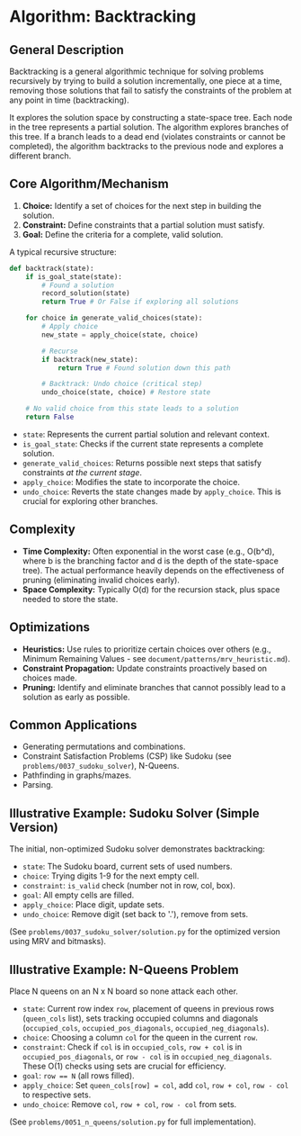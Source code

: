 # Algorithm: Backtracking

## General Description

Backtracking is a general algorithmic technique for solving problems recursively by trying to build a solution incrementally, one piece at a time, removing those solutions that fail to satisfy the constraints of the problem at any point in time (backtracking).

It explores the solution space by constructing a state-space tree. Each node in the tree represents a partial solution. The algorithm explores branches of this tree. If a branch leads to a dead end (violates constraints or cannot be completed), the algorithm backtracks to the previous node and explores a different branch.

## Core Algorithm/Mechanism

1.  **Choice:** Identify a set of choices for the next step in building the solution.
2.  **Constraint:** Define constraints that a partial solution must satisfy.
3.  **Goal:** Define the criteria for a complete, valid solution.

A typical recursive structure:

```python
def backtrack(state):
    if is_goal_state(state):
        # Found a solution
        record_solution(state)
        return True # Or False if exploring all solutions

    for choice in generate_valid_choices(state):
        # Apply choice
        new_state = apply_choice(state, choice)

        # Recurse
        if backtrack(new_state):
            return True # Found solution down this path

        # Backtrack: Undo choice (critical step)
        undo_choice(state, choice) # Restore state

    # No valid choice from this state leads to a solution
    return False
```

*   `state`: Represents the current partial solution and relevant context.
*   `is_goal_state`: Checks if the current state represents a complete solution.
*   `generate_valid_choices`: Returns possible next steps that satisfy constraints *at the current stage*.
*   `apply_choice`: Modifies the state to incorporate the choice.
*   `undo_choice`: Reverts the state changes made by `apply_choice`. This is crucial for exploring other branches.

## Complexity

*   **Time Complexity:** Often exponential in the worst case (e.g., O(b^d), where b is the branching factor and d is the depth of the state-space tree). The actual performance heavily depends on the effectiveness of pruning (eliminating invalid choices early).
*   **Space Complexity:** Typically O(d) for the recursion stack, plus space needed to store the state.

## Optimizations

*   **Heuristics:** Use rules to prioritize certain choices over others (e.g., Minimum Remaining Values - see `document/patterns/mrv_heuristic.md`).
*   **Constraint Propagation:** Update constraints proactively based on choices made.
*   **Pruning:** Identify and eliminate branches that cannot possibly lead to a solution as early as possible.

## Common Applications

*   Generating permutations and combinations.
*   Constraint Satisfaction Problems (CSP) like Sudoku (see `problems/0037_sudoku_solver`), N-Queens.
*   Pathfinding in graphs/mazes.
*   Parsing.

## Illustrative Example: Sudoku Solver (Simple Version)

The initial, non-optimized Sudoku solver demonstrates backtracking:
*   `state`: The Sudoku board, current sets of used numbers.
*   `choice`: Trying digits 1-9 for the next empty cell.
*   `constraint`: `is_valid` check (number not in row, col, box).
*   `goal`: All empty cells are filled.
*   `apply_choice`: Place digit, update sets.
*   `undo_choice`: Remove digit (set back to '.'), remove from sets.

(See `problems/0037_sudoku_solver/solution.py` for the optimized version using MRV and bitmasks).

## Illustrative Example: N-Queens Problem

Place N queens on an N x N board so none attack each other.
*   `state`: Current row index `row`, placement of queens in previous rows (`queen_cols` list), sets tracking occupied columns and diagonals (`occupied_cols`, `occupied_pos_diagonals`, `occupied_neg_diagonals`).
*   `choice`: Choosing a column `col` for the queen in the current `row`.
*   `constraint`: Check if `col` is in `occupied_cols`, `row + col` is in `occupied_pos_diagonals`, or `row - col` is in `occupied_neg_diagonals`. These O(1) checks using sets are crucial for efficiency.
*   `goal`: `row == N` (all rows filled).
*   `apply_choice`: Set `queen_cols[row] = col`, add `col`, `row + col`, `row - col` to respective sets.
*   `undo_choice`: Remove `col`, `row + col`, `row - col` from sets.

(See `problems/0051_n_queens/solution.py` for full implementation). 